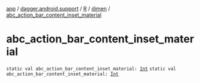 [app](../../../index.md) / [dagger.android.support](../../index.md) / [R](../index.md) / [dimen](index.md) / [abc_action_bar_content_inset_material](./abc_action_bar_content_inset_material.md)

# abc_action_bar_content_inset_material

`static val abc_action_bar_content_inset_material: `[`Int`](https://kotlinlang.org/api/latest/jvm/stdlib/kotlin/-int/index.html)
`static val abc_action_bar_content_inset_material: `[`Int`](https://kotlinlang.org/api/latest/jvm/stdlib/kotlin/-int/index.html)